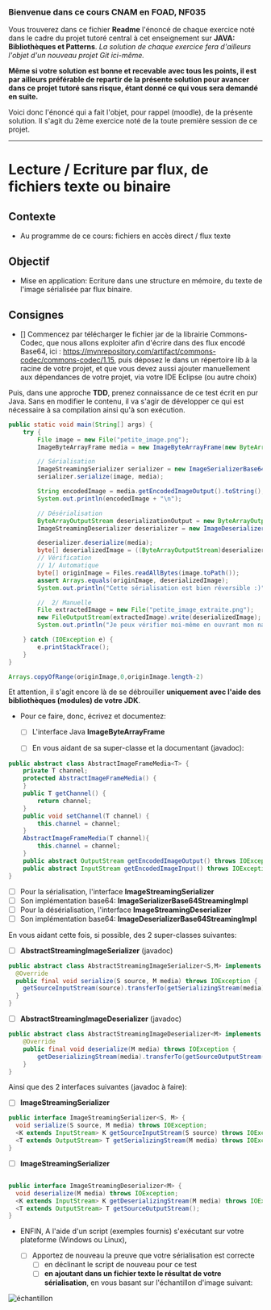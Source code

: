 ### Bienvenue dans ce cours CNAM en FOAD, NF035

Vous trouverez dans ce fichier **Readme** l'énoncé de chaque exercice noté dans le cadre du projet tutoré central à cet enseignement sur **JAVA: Bibliothèques et Patterns**.
_La solution de chaque exercice fera d'ailleurs l'objet d'un nouveau projet Git ici-même._

**Même si votre solution est bonne et recevable avec tous les points, il est par ailleurs préférable de repartir de la présente solution pour avancer dans ce projet tutoré sans risque, étant donné ce qui vous sera demandé en suite.**

Voici donc l'énoncé qui a fait l'objet, pour rappel (moodle), de la présente solution. Il s'agit du 2ème exercice noté de la toute première session de ce projet.

---

# Lecture / Ecriture par flux, de fichiers texte ou binaire

## Contexte
* Au programme de ce cours: fichiers en accès direct / flux texte
## Objectif
* Mise en application: Ecriture dans une structure en mémoire, du texte de l'image sérialisée par flux binaire.

## Consignes

- [] Commencez par télécharger le fichier jar de la librairie Commons-Codec, que nous allons exploiter afin d'écrire dans des flux encodé Base64, ici : https://mvnrepository.com/artifact/commons-codec/commons-codec/1.15, puis déposez le dans un répertoire lib à la racine de votre projet, et que vous devez aussi ajouter manuellement aux dépendances de votre projet, via votre IDE Eclipse (ou autre choix)

Puis, dans une approche **TDD**, prenez connaissance de ce test écrit en pur Java. Sans en modifier le contenu, il va s'agir de développer ce qui est nécessaire à sa compilation ainsi qu'à son exécution.

```java
public static void main(String[] args) {
    try {
        File image = new File("petite_image.png");
        ImageByteArrayFrame media = new ImageByteArrayFrame(new ByteArrayOutputStream());

        // Sérialisation
        ImageStreamingSerializer serializer = new ImageSerializerBase64StreamingImpl();
        serializer.serialize(image, media);

        String encodedImage = media.getEncodedImageOutput().toString();
        System.out.println(encodedImage + "\n");

        // Désérialisation
        ByteArrayOutputStream deserializationOutput = new ByteArrayOutputStream();
        ImageStreamingDeserializer deserializer = new ImageDeserializerBase64StreamingImpl(deserializationOutput);

        deserializer.deserialize(media);
        byte[] deserializedImage = ((ByteArrayOutputStream)deserializer.getSourceOutputStream()).toByteArray();
        // Vérification
        // 1/ Automatique
        byte[] originImage = Files.readAllBytes(image.toPath());
        assert Arrays.equals(originImage, deserializedImage);
        System.out.println("Cette sérialisation est bien réversible :)");

        //  2/ Manuelle
        File extractedImage = new File("petite_image_extraite.png");
        new FileOutputStream(extractedImage).write(deserializedImage);
        System.out.println("Je peux vérifier moi-même en ouvrant mon navigateur de fichiers et en ouvrant l'image extraite dans le répertoire de ce Test");

    } catch (IOException e) {
        e.printStackTrace();
    }
}
```

```java
Arrays.copyOfRange(originImage,0,originImage.length-2)
```

Et attention, il s'agit encore là de se débrouiller **uniquement avec l'aide des bibliothèques (modules) de votre JDK**.

- Pour ce faire, donc, écrivez et documentez:

  - [ ] L'interface Java **ImageByteArrayFrame**
  
  - [ ] En vous aidant de sa super-classe et la documentant (javadoc):

```java
public abstract class AbstractImageFrameMedia<T> {
    private T channel;
    protected AbstractImageFrameMedia() {
    }
    public T getChannel() {
        return channel;
    }
    public void setChannel(T channel) {
        this.channel = channel;
    }
    AbstractImageFrameMedia(T channel){
        this.channel = channel;
    }
    public abstract OutputStream getEncodedImageOutput() throws IOException;
    public abstract InputStream getEncodedImageInput() throws IOException;
}
```


 - [ ] Pour la sérialisation, l'interface **ImageStreamingSerializer**
 - [ ] Son implémentation base64: **ImageSerializerBase64StreamingImpl**
 - [ ] Pour la désérialisation, l'interface **ImageStreamingDeserializer**
 - [ ] Son implémentation base64: **ImageDeserializerBase64StreamingImpl**

En vous aidant cette fois, si possible, des 2 super-classes suivantes:

 - [ ] **AbstractStreamingImageSerializer** (javadoc)
```java
public abstract class AbstractStreamingImageSerializer<S,M> implements ImageStreamingSerializer<S,M> {
  @Override
  public final void serialize(S source, M media) throws IOException {
    getSourceInputStream(source).transferTo(getSerializingStream(media));
  }
}
```
- [ ] **AbstractStreamingImageDeserializer** (javadoc)
```java
public abstract class AbstractStreamingImageDeserializer<M> implements ImageStreamingDeserializer<M> {
    @Override
    public final void deserialize(M media) throws IOException {
        getDeserializingStream(media).transferTo(getSourceOutputStream());
    }
}
```

Ainsi que des 2 interfaces suivantes (javadoc à faire):

 - [ ] **ImageStreamingSerializer**
```java
public interface ImageStreamingSerializer<S, M> {
  void serialize(S source, M media) throws IOException;
  <K extends InputStream> K getSourceInputStream(S source) throws IOException;
  <T extends OutputStream> T getSerializingStream(M media) throws IOException;
}
```
- [ ] **ImageStreamingSerializer**
```java

public interface ImageStreamingDeserializer<M> {
  void deserialize(M media) throws IOException;
  <K extends InputStream> K getDeserializingStream(M media) throws IOException;
  <T extends OutputStream> T getSourceOutputStream();
}
```
 


- ENFIN, A l'aide d'un script (exemples fournis) s'exécutant sur votre plateforme (Windows ou Linux), 

  - [ ] Apportez de nouveau la preuve que votre sérialisation est correcte
    - [ ] en déclinant le script de nouveau pour ce test
    - [ ] **en ajoutant dans un fichier texte le résultat de votre sérialisation**, en vous basant sur l'échantillon d'image suivant:

![échantillon][petite_image]

[petite_image]: petite_image_2.png "Echantillon 2"


